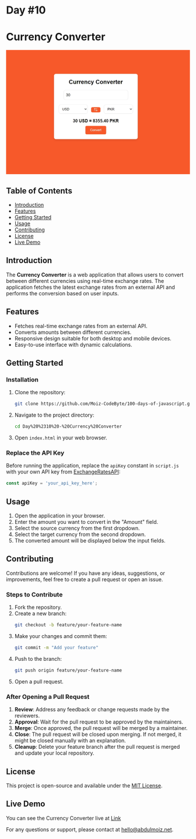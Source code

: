 # Day #10

# Currency Converter

![Currency Converter](screenshot.jpeg)

## Table of Contents
- [Introduction](#introduction)
- [Features](#features)
- [Getting Started](#getting-started)
- [Usage](#usage)
- [Contributing](#contributing)
- [License](#license)
- [Live Demo](#live-demo)

## Introduction
The **Currency Converter** is a web application that allows users to convert between different currencies using real-time exchange rates. The application fetches the latest exchange rates from an external API and performs the conversion based on user inputs.

## Features
- Fetches real-time exchange rates from an external API.
- Converts amounts between different currencies.
- Responsive design suitable for both desktop and mobile devices.
- Easy-to-use interface with dynamic calculations.

## Getting Started

### Installation
1. Clone the repository:
   ```bash
   git clone https://github.com/Moiz-CodeByte/100-days-of-javascript.git
   ```
2. Navigate to the project directory:
   ```bash
   cd Day%20%2310%20-%20Currency%20Converter
   ```
3. Open `index.html` in your web browser.

### Replace the API Key
Before running the application, replace the `apiKey` constant in `script.js` with your own API key from [ExchangeRatesAPI](https://manage.exchangeratesapi.io/dashboard):

```javascript
const apiKey = 'your_api_key_here';
```

## Usage
1. Open the application in your browser.
2. Enter the amount you want to convert in the "Amount" field.
3. Select the source currency from the first dropdown.
4. Select the target currency from the second dropdown.
5. The converted amount will be displayed below the input fields.



## Contributing
Contributions are welcome! If you have any ideas, suggestions, or improvements, feel free to create a pull request or open an issue.

### Steps to Contribute
1. Fork the repository.
2. Create a new branch:
   ```bash
   git checkout -b feature/your-feature-name
   ```
3. Make your changes and commit them:
   ```bash
   git commit -m "Add your feature"
   ```
4. Push to the branch:
   ```bash
   git push origin feature/your-feature-name
   ```
5. Open a pull request.

### After Opening a Pull Request
1. **Review**: Address any feedback or change requests made by the reviewers.
2. **Approval**: Wait for the pull request to be approved by the maintainers.
3. **Merge**: Once approved, the pull request will be merged by a maintainer.
4. **Close**: The pull request will be closed upon merging. If not merged, it might be closed manually with an explanation.
5. **Cleanup**: Delete your feature branch after the pull request is merged and update your local repository.

## License
This project is open-source and available under the [MIT License](../LICENSE).

## Live Demo
You can see the Currency Converter live at [Link](https://moiz-codebyte.github.io/100-days-of-javascript/Day%20%2310%20-%20Currency%20Converter/)

For any questions or support, please contact at [hello@abdulmoiz.net](mailto:hello@abdulmoiz.net).


